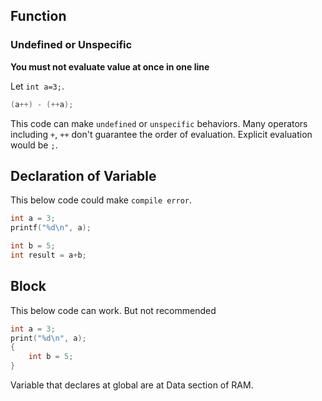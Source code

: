 ## Function

### Undefined or Unspecific

**You must not evaluate value at once in one line**

Let `int a=3;`.

```c
(a++) - (++a);
```

This code can make `undefined` or `unspecific` behaviors.
Many operators including `+`, `++` don't guarantee the order of evaluation.
Explicit evaluation would be `;`.

## Declaration of Variable

This below code could make `compile error`.

```c
int a = 3;
printf("%d\n", a);

int b = 5;
int result = a+b;
```

## Block

This below code can work. But not recommended

```c
int a = 3;
print("%d\n", a);
{
    int b = 5;
}
```

Variable that declares at global are at Data section of RAM.